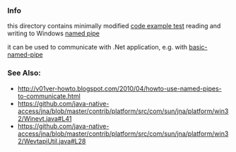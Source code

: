### Info
  this directory contains minimally modified [code example test](https://github.com/java-native-access/jna/blob/master/contrib/platform/test/com/sun/jna/platform/win32/Kernel32NamedPipeTest.java) reading and writing  to Windows [named pipe](https://learn.microsoft.com/en-us/windows/win32/ipc/named-pipes)


it can be used to communicate with .Net application, e.g. with [basic-named-pipe](https://github.com/sergueik/powershell_samples/tree/master/external/csharp/basic-named-pipe)

### See Also:

   * http://v01ver-howto.blogspot.com/2010/04/howto-use-named-pipes-to-communicate.html
   * https://github.com/java-native-access/jna/blob/master/contrib/platform/src/com/sun/jna/platform/win32/Winevt.java#L41
   * https://github.com/java-native-access/jna/blob/master/contrib/platform/src/com/sun/jna/platform/win32/WevtapiUtil.java#L28
